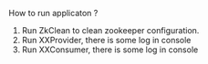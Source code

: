 
How to run applicaton ?

1. Run ZkClean to clean zookeeper configuration.
2. Run XXProvider, there is some log in console
3. Run XXConsumer, there is some log in console

